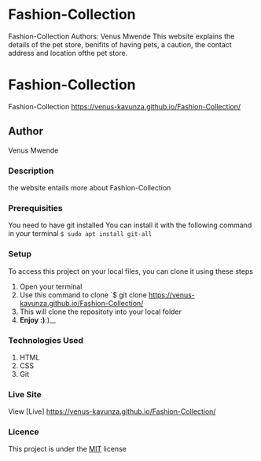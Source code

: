 # Fashion-Collection
Fashion-Collection
Authors: Venus Mwende 
This website explains the details of the pet store, benifits of having pets, a caution, the contact address and location ofthe pet store.
# Fashion-Collection
Fashion-Collection https://venus-kavunza.github.io/Fashion-Collection/
## Author
Venus Mwende
### Description
the website entails more about Fashion-Collection
### Prerequisities
You need to have git installed
You can install it with the following command in your terminal
`$ sudo apt install git-all`
### Setup
To access this project on your local files, you can clone it using these steps
1. Open your terminal
1. Use this command to clone `$ git clone
https://venus-kavunza.github.io/Fashion-Collection/
1. This will clone the repositoty into your local folder
1. __Enjoy :)__:)__
### Technologies Used
1. HTML
1. CSS
1. Git
### Live Site
View [Live] https://venus-kavunza.github.io/Fashion-Collection/
### Licence
This project is under the  [MIT](license) license
